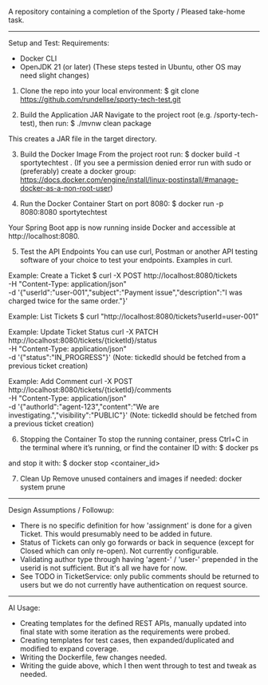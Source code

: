 A repository containing a completion of the Sporty / Pleased take-home task.

---
Setup and Test:
Requirements:
 - Docker CLI
 - OpenJDK 21 (or later)
(These steps tested in Ubuntu, other OS may need slight changes)

1. Clone the repo into your local environment:
$ git clone https://github.com/rundellse/sporty-tech-test.git

2. Build the Application JAR
Navigate to the project root (e.g. /sporty-tech-test), then run:
$ ./mvnw clean package

This creates a JAR file in the target directory.

3. Build the Docker Image
From the project root run:
$ docker build -t sportytechtest .
(If you see a permission denied error run with sudo or (preferably) create a docker group: https://docs.docker.com/engine/install/linux-postinstall/#manage-docker-as-a-non-root-user)

4. Run the Docker Container
Start on port 8080:
$ docker run -p 8080:8080 sportytechtest

Your Spring Boot app is now running inside Docker and accessible at http://localhost:8080.

5. Test the API Endpoints
You can use curl, Postman or another API testing software of your choice to test your endpoints. Examples in curl.

Example: Create a Ticket
$ curl -X POST http://localhost:8080/tickets \
    -H "Content-Type: application/json" \
    -d '{"userId":"user-001","subject":"Payment issue","description":"I was charged twice for the same order."}'

Example: List Tickets
$ curl "http://localhost:8080/tickets?userId=user-001"

Example: Update Ticket Status
curl -X PATCH http://localhost:8080/tickets/{ticketId}/status \
  -H "Content-Type: application/json" \
  -d '{"status":"IN_PROGRESS"}'
(Note: tickedId should be fetched from a previous ticket creation)

Example: Add Comment
curl -X POST http://localhost:8080/tickets/{ticketId}/comments \
  -H "Content-Type: application/json" \
  -d '{"authorId":"agent-123","content":"We are investigating.","visibility":"PUBLIC"}'
(Note: tickedId should be fetched from a previous ticket creation)

6. Stopping the Container
To stop the running container, press Ctrl+C in the terminal where it’s running, or find the container ID with:
$ docker ps

and stop it with:
$ docker stop <container_id>

7. Clean Up
Remove unused containers and images if needed:
docker system prune

---
Design Assumptions / Followup:
 - There is no specific definition for how 'assignment' is done for a given Ticket. This would presumably need to be added in future.
 - Status of Tickets can only go forwards or back in sequence (except for Closed which can only re-open). Not currently configurable.
 - Validating author type through having 'agent-' / 'user-' prepended in the userid is not sufficient. But it's all we have for now.
 - See TODO in TicketService: only public comments should be returned to users but we do not currently have authentication on request source.

---
AI Usage:
 - Creating templates for the defined REST APIs, manually updated into final state with some iteration as the requirements were probed.
 - Creating templates for test cases, then expanded/duplicated and modified to expand coverage.
 - Writing the Dockerfile, few changes needed.
 - Writing the guide above, which I then went through to test and tweak as needed.
